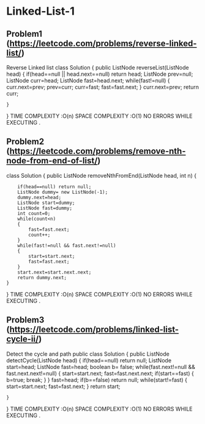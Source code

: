 # Linked-List-1

## Problem1 (https://leetcode.com/problems/reverse-linked-list/)
Reverse Linked list
class Solution {
    public ListNode reverseList(ListNode head) {
        if(head==null || head.next==null) return head;
        ListNode prev=null;
        ListNode curr=head;
        ListNode fast=head.next;
        while(fast!=null)
        {
            curr.next=prev;
            prev=curr;
            curr=fast;
            fast=fast.next;
        }
        curr.next=prev;
        return curr;
        
        
    }
}
TIME COMPLEXITY :O(n)
SPACE COMPLEXITY :O(1)
NO ERRORS WHILE EXECUTING .


## Problem2 (https://leetcode.com/problems/remove-nth-node-from-end-of-list/)
class Solution {
    public ListNode removeNthFromEnd(ListNode head, int n) {
        
        if(head==null) return null;
        ListNode dummy= new ListNode(-1);
        dummy.next=head;
        ListNode start=dummy;
        ListNode fast=dummy;
        int count=0;
        while(count<n)
        {
            fast=fast.next;
            count++;
        }
        while(fast!=null && fast.next!=null)
        {
            start=start.next;
            fast=fast.next;
        }
        start.next=start.next.next;
        return dummy.next;
    }
}
TIME COMPLEXITY :O(n)
SPACE COMPLEXITY :O(1)
NO ERRORS WHILE EXECUTING .


## Problem3 (https://leetcode.com/problems/linked-list-cycle-ii/)
Detect the cycle and path
public class Solution {
    public ListNode detectCycle(ListNode head) {
        if(head==null) return null;
        ListNode start=head;
        ListNode fast=head;
        boolean b= false;
        while(fast.next!=null && fast.next.next!=null)
        {
            start=start.next;
            fast=fast.next.next;
            if(start==fast)
            {
               b=true;
                break;
            }
        }
        fast=head;
        if(b==false) return null;
            while(start!=fast)
            {
                start=start.next;
                fast=fast.next;
            }
        return start;
         
    }
}
TIME COMPLEXITY :O(n)
SPACE COMPLEXITY :O(1)
NO ERRORS WHILE EXECUTING .

